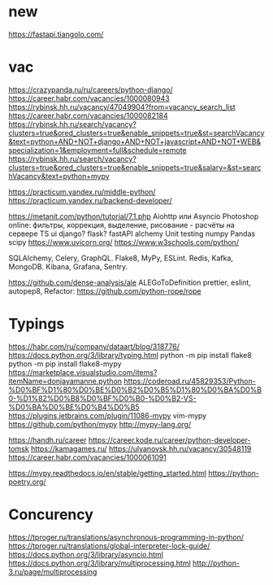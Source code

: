 # new
https://fastapi.tiangolo.com/

# vac
https://crazypanda.ru/ru/careers/python-django/
https://career.habr.com/vacancies/1000080943
https://rybinsk.hh.ru/vacancy/47049904?from=vacancy_search_list
https://career.habr.com/vacancies/1000082184
https://rybinsk.hh.ru/search/vacancy?clusters=true&ored_clusters=true&enable_snippets=true&st=searchVacancy&text=python+AND+NOT+django+AND+NOT+javascript+AND+NOT+WEB&specialization=1&employment=full&schedule=remote
https://rybinsk.hh.ru/search/vacancy?clusters=true&ored_clusters=true&enable_snippets=true&salary=&st=searchVacancy&text=python+mypy

https://practicum.yandex.ru/middle-python/
https://practicum.yandex.ru/backend-developer/

https://metanit.com/python/tutorial/7.1.php
 Aiohttp или Asyncio
Photoshop online: фильтры, коррекция, выделение, рисование - расчёты на сервере
    TS ui
    django? flask? fastAPI
    alchemy
Unit testing 
numpy
Pandas
scipy
https://www.uvicorn.org/
https://www.w3schools.com/python/

SQLAlchemy, Celery, GraphQL.
Flake8, MyPy, ESLint.
Redis, Kafka, MongoDB.
Kibana, Grafana, Sentry.

https://github.com/dense-analysis/ale
ALEGoToDefinition
prettier, eslint, autopep8,
Refactor: https://github.com/python-rope/rope

# Typings
https://habr.com/ru/company/dataart/blog/318776/
https://docs.python.org/3/library/typing.html
    python -m pip install flake8
    python -m pip install flake8-mypy
    https://marketplace.visualstudio.com/items?itemName=donjayamanne.python
    https://coderoad.ru/45829353/Python-%D0%BF%D1%80%D0%BE%D0%B2%D0%B5%D1%80%D0%BA%D0%B0-%D1%82%D0%B8%D0%BF%D0%B0-%D0%B2-VS-%D0%BA%D0%BE%D0%B4%D0%B5
https://plugins.jetbrains.com/plugin/11086-mypy
 vim-mypy
https://github.com/python/mypy
http://mypy-lang.org/

https://handh.ru/career
https://career.kode.ru/career/python-developer-tomsk
https://kamagames.ru/
https://ulyanovsk.hh.ru/vacancy/30548119
https://career.habr.com/vacancies/1000061091

https://mypy.readthedocs.io/en/stable/getting_started.html
https://python-poetry.org/
# Concurency
https://tproger.ru/translations/asynchronous-programming-in-python/
    https://tproger.ru/translations/global-interpreter-lock-guide/
https://docs.python.org/3/library/asyncio.html
https://docs.python.org/3/library/multiprocessing.html
http://python-3.ru/page/multiprocessing
